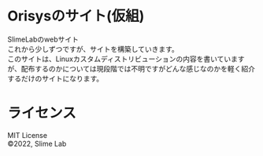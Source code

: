 # Orisysのサイト(仮組)
SlimeLabのwebサイト  
これから少しずつですが、サイトを構築していきます。  
このサイトは、Linuxカスタムディストリビューションの内容を書いていますが、配布するのかについては現段階では不明ですがどんな感じなのかを軽く紹介するだけのサイトになります。  

# ライセンス
MIT License  
&#169;2022, Slime Lab
